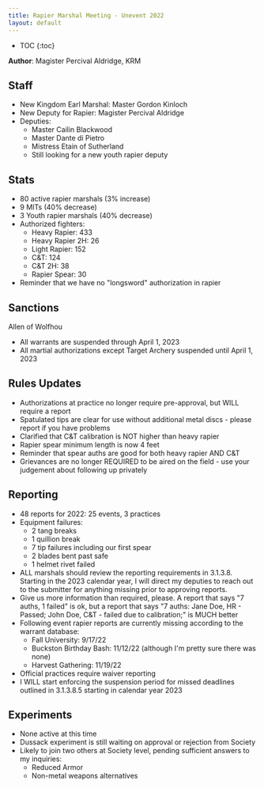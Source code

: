 ```yaml
---
title: Rapier Marshal Meeting - Unevent 2022
layout: default
---
```

* TOC
{:toc}

**Author**: Magister Percival Aldridge, KRM

## Staff
* New Kingdom Earl Marshal: Master Gordon Kinloch
* New Deputy for Rapier: Magister Percival Aldridge
* Deputies:
    * Master Cailin Blackwood
    * Master Dante di Pietro
    * Mistress Etain of Sutherland
    * Still looking for a new youth rapier deputy

## Stats
* 80 active rapier marshals (3% increase)
* 9 MITs (40% decrease)
* 3 Youth rapier marshals (40% decrease)
* Authorized fighters:
    * Heavy Rapier: 433
    * Heavy Rapier 2H: 26
    * Light Rapier: 152
    * C&T: 124
    * C&T 2H: 38
    * Rapier Spear: 30
* Reminder that we have no "longsword" authorization in rapier

## Sanctions
Allen of Wolfhou
* All warrants are suspended through April 1, 2023
* All martial authorizations except Target Archery suspended until April 1, 2023

## Rules Updates
* Authorizations at practice no longer require pre-approval, but WILL require a report
* Spatulated tips are clear for use without additional metal discs - please report if you have problems
* Clarified that C&T calibration is NOT higher than heavy rapier
* Rapier spear minimum length is now 4 feet
* Reminder that spear auths are good for both heavy rapier AND C&T
* Grievances are no longer REQUIRED to be aired on the field - use your judgement about following up privately

## Reporting
* 48 reports for 2022: 25 events, 3 practices
* Equipment failures:
    * 2 tang breaks
    * 1 quillion break
    * 7 tip failures including our first spear
    * 2 blades bent past safe
    * 1 helmet rivet failed
* ALL marshals should review the reporting requirements in 3.1.3.8.  Starting in the 2023 calendar year, I will direct my deputies to reach out to the submitter for anything missing prior to approving reports.
* Give us more information than required, please.  A report that says "7 auths, 1 failed" is ok, but a report that says "7 auths: Jane Doe, HR - Passed; John Doe, C&T - failed due to calibration;" is MUCH better
* Following event rapier reports are currently missing according to the warrant database:
    * Fall University: 9/17/22
    * Buckston Birthday Bash: 11/12/22 (although I'm pretty sure there was none)
    * Harvest Gathering: 11/19/22
* Official practices require waiver reporting
* I WILL start enforcing the suspension period for missed deadlines outlined in 3.1.3.8.5 starting in calendar year 2023

## Experiments
* None active at this time
* Dussack experiment is still waiting on approval or rejection from Society
* Likely to join two others at Society level, pending sufficient answers to my inquiries:
    * Reduced Armor
    * Non-metal weapons alternatives
